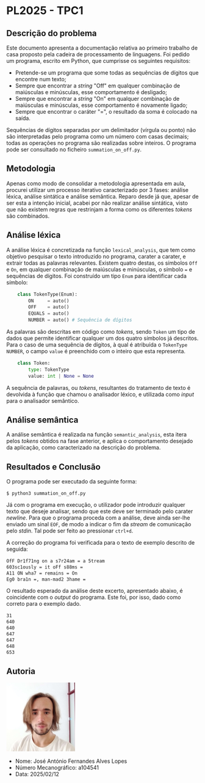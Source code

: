 # PL2025 - TPC1
## Descrição do problema
Este documento apresenta a documentação relativa ao primeiro trabalho de casa
proposto pela cadeira de processamento de linguagens. Foi pedido um programa,
escrito em Python, que cumprisse os seguintes requisitos:

- Pretende-se um programa que some todas as sequências de dígitos que encontre
num texto;
- Sempre que encontrar a *string* "Off" em qualquer combinação de maiúsculas e
minúsculas, esse comportamento é desligado;
 - Sempre que encontrar a *string* "On" em qualquer combinação de maiúsculas e
 minúsculas, esse comportamento é novamente ligado;
 - Sempre que encontrar o caráter "=", o resultado da soma é colocado na saída.

 Sequências de dígitos separadas por um delimitador (vírgula ou ponto) não são
 interpretadas pelo programa como um número com casas decimais; todas as
 operações no programa são realizadas sobre inteiros. O programa pode ser
 consultado no ficheiro ```summation_on_off.py```.

## Metodologia

Apenas como modo de consolidar a metodologia apresentada em aula, procurei
utilizar um processo iterativo caracterizado por 3 fases: análise léxica,
análise sintática e análise semântica. Reparo desde já que, apesar de ser esta
a intenção inicial, acabei por não realizar análise sintática, visto que não
existem regras que restrinjam a forma como os diferentes *tokens* são
combinados.

## Análise léxica

A análise léxica é concretizada na função ```lexical_analysis```, que tem como
objetivo pesquisar o texto introduzido no programa, carater a carater, e extrair
todas as palavras relevantes. Existem quatro destas, os símbolos ```Off``` e
```On```, em qualquer combinação de maiúsculas e minúsculas, o símbolo ```=``` e
sequências de dígitos. Foi construído um tipo ```Enum``` para identificar cada
símbolo:

```py
    class TokenType(Enum):
        ON     = auto()
        OFF    = auto()
        EQUALS = auto()
        NUMBER = auto() # Sequência de dígitos
```

As palavras são descritas em código como *tokens*, sendo ```Token``` um tipo de
dados que permite identificar qualquer um dos quatro símbolos já descritos. Para
o caso de uma sequência de dígitos, à qual é atribuída o ```TokenType```
```NUMBER```, o campo ```value``` é preenchido com o inteiro que esta
representa.

```py
    class Token:
        type: TokenType
        value: int | None = None
```

A sequência de palavras, ou *tokens*, resultantes do tratamento de texto
é devolvida à função que chamou o analisador léxico, e utilizada como *input*
para o analisador semântico.

## Análise semântica

A análise semântica é realizada na função ```semantic_analysis```, esta itera
pelos *tokens* obtidos na fase anterior, e aplica o comportamento desejado da
aplicação, como caracterizado na descrição do problema.

## Resultados e Conclusão

O programa pode ser executado da seguinte forma:

```
$ python3 summation_on_off.py
```

Já com o programa em execução, o utilizador pode introduzir qualquer texto que
deseje analisar, sendo que este deve ser terminado pelo carater *newline*. Para
que o programa proceda com a análise, deve ainda ser-lhe enviado um
sinal ```EOF```, de modo a indicar o fim da *stream* de comunicação pelo
*stdin*. Tal pode ser feito ao pressionar ```ctrl+d```.

A correção do programa foi verificada para o texto de exemplo descrito de
seguida:

```
OfF Dr1f71ng on a s7r24am = a 5tream
603sc1ously = it oFf s88ms =
A11 ON wha7 = remains = On
Eg0 bra1n =, man-mad2 3hame =

```

O resultado esperado da análise deste excerto, apresentado abaixo, é
coincidente com o *output* do programa. Este foi, por isso, dado como correto
para o exemplo dado.

```
31
640
640
647
647
648
653
```

## Autoria
![image](../images/a104541.png)

- Nome: José António Fernandes Alves Lopes
- Número Mecanográfico: a104541
- Data: 2025/02/12
